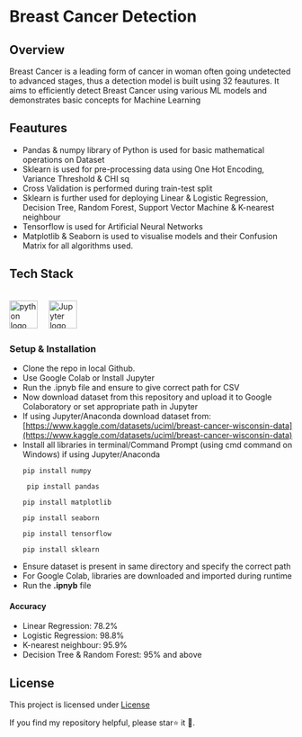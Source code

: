 # Breast Cancer Detection
## Overview
Breast Cancer is a leading form of cancer in woman often going undetected to advanced stages, thus a detection model is built using 32 feautures. It aims to efficiently detect Breast Cancer using various ML models and demonstrates basic concepts for Machine Learning
## Feautures
*  Pandas & numpy library of Python is used for basic mathematical operations on Dataset
*  Sklearn is used for pre-processing data using One Hot Encoding, Variance Threshold & CHI sq
*  Cross Validation is performed during train-test split
*  Sklearn is further used for deploying Linear & Logistic Regression, Decision Tree, Random Forest, Support Vector Machine & K-nearest neighbour
*  Tensorflow is used for Artificial Neural Networks
*  Matplotlib & Seaborn is used to visualise models and their Confusion Matrix for all algorithms used.
## Tech Stack
<br clear="both">

<div align="left">
  <img src="https://cdn.jsdelivr.net/gh/devicons/devicon/icons/python/python-original.svg" height="50" alt="python logo"  />
  <img width="12" />
  <img src="https://cdn.jsdelivr.net/gh/devicons/devicon/icons/jupyter/jupyter-original.svg" height="50" alt="Jupyter logo"  />
  <img width="12" />



### Setup & Installation
* Clone the repo in local Github.
* Use Google Colab or Install Jupyter
* Run the .ipnyb file and ensure to give correct path for CSV
* Now download dataset from this repository and upload it to Google Colaboratory or set appropriate path in Jupyter
* If using Jupyter/Anaconda download dataset from: [https://www.kaggle.com/datasets/uciml/breast-cancer-wisconsin-data](https://www.kaggle.com/datasets/uciml/breast-cancer-wisconsin-data)
* Install all libraries in terminal/Command Prompt (using cmd command on Windows) if using Jupyter/Anaconda
  ```
  pip install numpy
  ```
  ```
   pip install pandas
  ```
  ```
  pip install matplotlib
  ```
  ```
  pip install seaborn
  ```
  ```
  pip install tensorflow
  ```
  ```
  pip install sklearn
  ```
* Ensure dataset is present in same directory and specify the correct path
* For Google Colab, libraries are downloaded and imported during runtime
* Run the **.ipnyb** file

#### Accuracy
* Linear Regression: 78.2%
* Logistic Regression: 98.8%
* K-nearest neighbour: 95.9%
* Decision Tree & Random Forest: 95% and above
## License
This project is licensed under [License](docs/license.md)

If you find my repository helpful, please star⭐ it 🌟.
